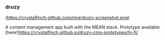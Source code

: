### druzy

(https://crystalfinch.github.com/img/druzy-screenshot.png)

A content management app built with the MEAN stack. Prototype available [here!]https://crystalfinch.github.io/druzy-cms-prototypes/hi-fi/
